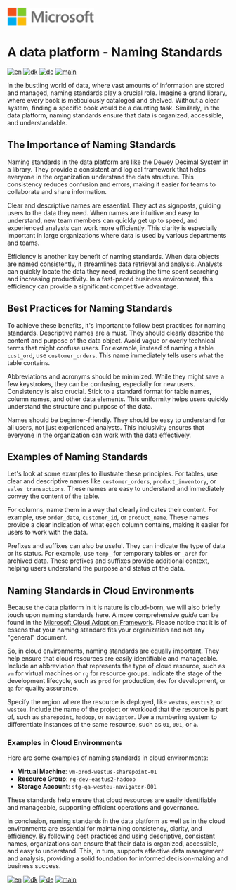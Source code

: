 ![microsoft](../images/microsoft.png)

# A data platform - Naming Standards

[![en](https://img.shields.io/badge/lang-en-red.svg)](Naming-Standards.md)
[![dk](https://img.shields.io/badge/lang-da--dk-green.svg)](Naming-Standards-da.md)
[![de](https://img.shields.io/badge/lang-de-yellow.svg)](Naming-Standards-de.md)
[![main](https://img.shields.io/badge/main-document-blue.svg)](../README.md)

In the bustling world of data, where vast amounts of information are stored and managed, naming standards play a crucial role. Imagine a grand library, where every book is meticulously cataloged and shelved. Without a clear system, finding a specific book would be a daunting task. Similarly, in the data platform, naming standards ensure that data is organized, accessible, and understandable.

## The Importance of Naming Standards

Naming standards in the data platform are like the Dewey Decimal System in a library. They provide a consistent and logical framework that helps everyone in the organization understand the data structure. This consistency reduces confusion and errors, making it easier for teams to collaborate and share information.

Clear and descriptive names are essential. They act as signposts, guiding users to the data they need. When names are intuitive and easy to understand, new team members can quickly get up to speed, and experienced analysts can work more efficiently. This clarity is especially important in large organizations where data is used by various departments and teams.

Efficiency is another key benefit of naming standards. When data objects are named consistently, it streamlines data retrieval and analysis. Analysts can quickly locate the data they need, reducing the time spent searching and increasing productivity. In a fast-paced business environment, this efficiency can provide a significant competitive advantage.

## Best Practices for Naming Standards

To achieve these benefits, it's important to follow best practices for naming standards. Descriptive names are a must. They should clearly describe the content and purpose of the data object. Avoid vague or overly technical terms that might confuse users. For example, instead of naming a table `cust_ord`, use `customer_orders`. This name immediately tells users what the table contains.

Abbreviations and acronyms should be minimized. While they might save a few keystrokes, they can be confusing, especially for new users. Consistency is also crucial. Stick to a standard format for table names, column names, and other data elements. This uniformity helps users quickly understand the structure and purpose of the data.

Names should be beginner-friendly. They should be easy to understand for all users, not just experienced analysts. This inclusivity ensures that everyone in the organization can work with the data effectively.

## Examples of Naming Standards

Let's look at some examples to illustrate these principles. For tables, use clear and descriptive names like `customer_orders`, `product_inventory`, or `sales_transactions`. These names are easy to understand and immediately convey the content of the table.

For columns, name them in a way that clearly indicates their content. For example, use `order_date`, `customer_id`, or `product_name`. These names provide a clear indication of what each column contains, making it easier for users to work with the data.

Prefixes and suffixes can also be useful. They can indicate the type of data or its status. For example, use `temp_` for temporary tables or `_arch` for archived data. These prefixes and suffixes provide additional context, helping users understand the purpose and status of the data.

## Naming Standards in Cloud Environments

Because the data platform in it is nature is cloud-born, we will also briefly touch upon naming standards here. A more comprehensive *guide* can be found
in the [Microsoft Cloud Adoption Framework](<https://learn.microsoft.com/en-us/azure/cloud-adoption-framework/ready/azure-best-practices/naming-and-tagging>). Please notice that it is of essens that your naming standard fits your organization and not any "general" document.

So, in cloud environments, naming standards are equally important. They help ensure that cloud resources are easily identifiable and manageable. Include an abbreviation that represents the type of cloud resource, such as `vm` for virtual machines or `rg` for resource groups. Indicate the stage of the development lifecycle, such as `prod` for production, `dev` for development, or `qa` for quality assurance.

Specify the region where the resource is deployed, like `westus`, `eastus2`, or `westeu`. Include the name of the project or workload that the resource is part of, such as `sharepoint`, `hadoop`, or `navigator`. Use a numbering system to differentiate instances of the same resource, such as `01`, `001`, or `a`.

### Examples in Cloud Environments

Here are some examples of naming standards in cloud environments:

- **Virtual Machine**: `vm-prod-westus-sharepoint-01`
- **Resource Group**: `rg-dev-eastus2-hadoop`
- **Storage Account**: `stg-qa-westeu-navigator-001`

These standards help ensure that cloud resources are easily identifiable and manageable, supporting efficient operations and governance.

In conclusion, naming standards in the data platform as well as in the cloud environments are essential for maintaining consistency, clarity, and efficiency. By following best practices and using descriptive, consistent names, organizations can ensure that their data is organized, accessible, and easy to understand. This, in turn, supports effective data management and analysis, providing a solid foundation for informed decision-making and business success.

[![en](https://img.shields.io/badge/lang-en-red.svg)](Naming-Standards.md)
[![dk](https://img.shields.io/badge/lang-da--dk-green.svg)](Naming-Standards-da.md)
[![de](https://img.shields.io/badge/lang-de-yellow.svg)](Naming-Standards-de.md)
[![main](https://img.shields.io/badge/main-document-blue.svg)](../README.md)